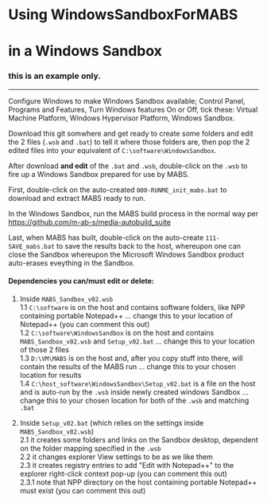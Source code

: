 # Using WindowsSandboxForMABS 
# in a Windows Sandbox   

### this is an example only.   
---

Configure Windows to make Windows Sandbox available; Control Panel, Programs and Features, Turn Windows features On or Off, tick these: Virtual Machine Platform, Windows Hypervisor Platform, Windows Sandbox.    

Download this git somwhere and get ready to create some folders and edit the 2 files (`.wsb` and `.bat`) to tell it where those folders are, then pop the 2 edited files into your equivalent of `C:\software\WindowsSandbox`.

After download **and edit** of the `.bat` and `.wsb`, double-click on the `.wsb` to fire up a Windows Sandbox prepared for use by MABS.   

First, double-click on the auto-created `000-RUNME_init_mabs.bat` to download and extract MABS ready to run.   

In the Windows Sandbox, run the MABS build process in the normal way per https://github.com/m-ab-s/media-autobuild_suite

Last, when MABS has built, double-click on the auto-create `111-SAVE_mabs.bat` to save the results back to the host, whereupon one can close the Sandbox whereupon the Microsoft Windows Sandbox product auto-erases eveything in the Sandbox.   

#### Dependencies you can/must edit or delete:   

  1. Inside `MABS_Sandbox_v02.wsb`   
    1.1 `C:\software` is on the host and contains software folders, like NPP containing portable Notepad++ ... change this to your location of Notepad++ (you can comment this out)    
    1.2 `C:\software\WindowsSandbox` is on the host and contains `MABS_Sandbox_v02.wsb` and `Setup_v02.bat` ... change this to your location of those 2 files      
    1.3 `D:\VM\MABS` is on the host and, after you copy stuff into there, will contain the results of the MABS run ... change this to your chosen location for results      
    1.4 `C:\host_software\WindowsSandbox\Setup_v02.bat` is a file on the host and is auto-run by the `.wsb` inside newly created windows Sandbox ... change this to your chosen location for both of the `.wsb` and matching `.bat`    

  2. Inside `Setup_v02.bat` (which relies on the settings inside `MABS_Sandbox_v02.wsb`)   
    2.1 it creates some folders and links on the Sandbox desktop, dependent on the folder mapping specified in the `.wsb`   
    2.2 it changes explorer View settings to be as we like them   
    2.3 it creates registry entries to add "Edit with Notepad++" to the explorer right-click context pop-up  (you can comment this out)   
      2.3.1 note that NPP directory on the host containing portable Notepad++ must exist  (you can comment this out)   
